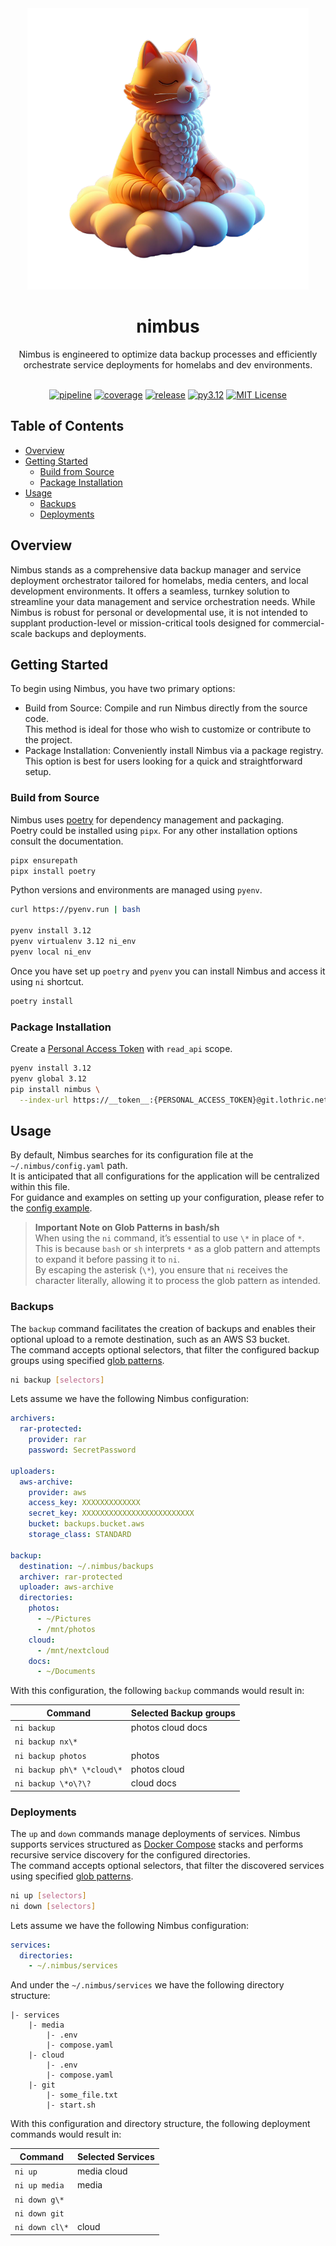 <div align="center">
  <img src="./docs/logo.png" width="450" />
  
  # nimbus <!-- omit from toc --> 
  
  Nimbus is engineered to optimize data backup processes and efficiently orchestrate service deployments for homelabs and dev environments.
  <br/><br/>

  [![pipeline](https://git.lothric.net/lothric/infrastructure/nimbus/badges/main/pipeline.svg)](https://git.lothric.net/lothric/infrastructure/nimbus/-/pipelines)
  [![coverage](https://git.lothric.net/lothric/infrastructure/nimbus/badges/main/coverage.svg)](https://lothric.pages.lothric.net/infrastructure/nimbus)
  [![release](https://git.lothric.net/lothric/infrastructure/nimbus/-/badges/release.svg)](https://git.lothric.net/lothric/infrastructure/nimbus/-/releases)
  [![py3.12](https://img.shields.io/badge/python-3.12-4584b6.svg)](https://www.python.org/downloads/release/python-3120/)
  [![MIT License](https://img.shields.io/badge/license-MIT-blue)](https://opensource.org/license/mit)

</div>


## Table of Contents <!-- omit from toc -->

- [Overview](#overview)
- [Getting Started](#getting-started)
  - [Build from Source](#build-from-source)
  - [Package Installation](#package-installation)
- [Usage](#usage)
  - [Backups](#backups)
  - [Deployments](#deployments)

## Overview

Nimbus stands as a comprehensive data backup manager and service deployment orchestrator tailored for homelabs, media centers, and local development environments. It offers a seamless, turnkey solution to streamline your data management and service orchestration needs. While Nimbus is robust for personal or developmental use, it is not intended to supplant production-level or mission-critical tools designed for commercial-scale backups and deployments.

## Getting Started

To begin using Nimbus, you have two primary options:
- Build from Source: Compile and run Nimbus directly from the source code.  
  This method is ideal for those who wish to customize or contribute to the project.
- Package Installation: Conveniently install Nimbus via a package registry.  
  This option is best for users looking for a quick and straightforward setup.

### Build from Source

Nimbus uses [poetry](https://python-poetry.org/) for dependency management and packaging.  
Poetry could be installed using `pipx`. For any other installation options consult the documentation.

```bash
pipx ensurepath
pipx install poetry
```

Python versions and environments are managed using `pyenv`.

```bash
curl https://pyenv.run | bash

pyenv install 3.12
pyenv virtualenv 3.12 ni_env
pyenv local ni_env
```

Once you have set up `poetry` and `pyenv` you can install Nimbus and access it using `ni` shortcut.

```bash
poetry install
```

### Package Installation

Create a [Personal Access Token](https://docs.gitlab.com/ee/user/profile/personal_access_tokens.html) with `read_api` scope.

```bash
pyenv install 3.12
pyenv global 3.12
pip install nimbus \
  --index-url https://__token__:{PERSONAL_ACCESS_TOKEN}@git.lothric.net/api/v4/projects/112/packages/pypi/simple
```

## Usage

By default, Nimbus searches for its configuration file at the `~/.nimbus/config.yaml` path.  
It is anticipated that all configurations for the application will be centralized within this file.  
For guidance and examples on setting up your configuration, please refer to the [config example](./docs/config.example.yaml).  

> **Important Note on Glob Patterns in bash/sh**  
> When using the `ni` command, it’s essential to use `\*` in place of `*`.  
> This is because `bash` or `sh` interprets `*` as a glob pattern and attempts to expand it before passing it to `ni`.  
> By escaping the asterisk (`\*`), you ensure that `ni` receives the character literally, allowing it to process the glob pattern as intended.

### Backups

The `backup` command facilitates the creation of backups and enables their optional upload to a remote destination, such as an AWS S3 bucket.  
The command accepts optional selectors, that filter the configured backup groups using specified [glob patterns](https://en.wikipedia.org/wiki/Glob_(programming)).

```bash
ni backup [selectors]
```

Lets assume we have the following Nimbus configuration:

```yaml
archivers:
  rar-protected:
    provider: rar
    password: SecretPassword

uploaders:
  aws-archive:
    provider: aws
    access_key: XXXXXXXXXXXXX
    secret_key: XXXXXXXXXXXXXXXXXXXXXXXXX
    bucket: backups.bucket.aws
    storage_class: STANDARD

backup:
  destination: ~/.nimbus/backups
  archiver: rar-protected
  uploader: aws-archive
  directories: 
    photos:
      - ~/Pictures
      - /mnt/photos
    cloud:
      - /mnt/nextcloud
    docs:
      - ~/Documents
```

With this configuration, the following `backup` commands would result in:

| Command | Selected Backup groups |
| --- | --- |
| `ni backup` | photos cloud docs |
| `ni backup nx\*` | |
| `ni backup photos` | photos |
| `ni backup ph\* \*cloud\*` | photos cloud |
| `ni backup \*o\?\?` | cloud docs |

### Deployments

The `up` and `down` commands manage deployments of services. Nimbus supports services structured as [Docker Compose](https://docs.docker.com/compose/) stacks and performs recursive service discovery for the configured directories.  
The command accepts optional selectors, that filter the discovered services using specified [glob patterns](https://en.wikipedia.org/wiki/Glob_(programming)).

```bash
ni up [selectors]
ni down [selectors]
```

Lets assume we have the following Nimbus configuration:

```yaml
services:
  directories:
    - ~/.nimbus/services
```

And under the `~/.nimbus/services` we have the following directory structure:

```
|- services
    |- media
        |- .env
        |- compose.yaml
    |- cloud
        |- .env
        |- compose.yaml
    |- git
        |- some_file.txt 
        |- start.sh
```

With this configuration and directory structure, the following deployment commands would result in:

| Command | Selected Services |
| --- | --- |
| `ni up` | media cloud |
| `ni up media` | media |
| `ni down g\*` | |
| `ni down git` | |
| `ni down cl\*` | cloud |
